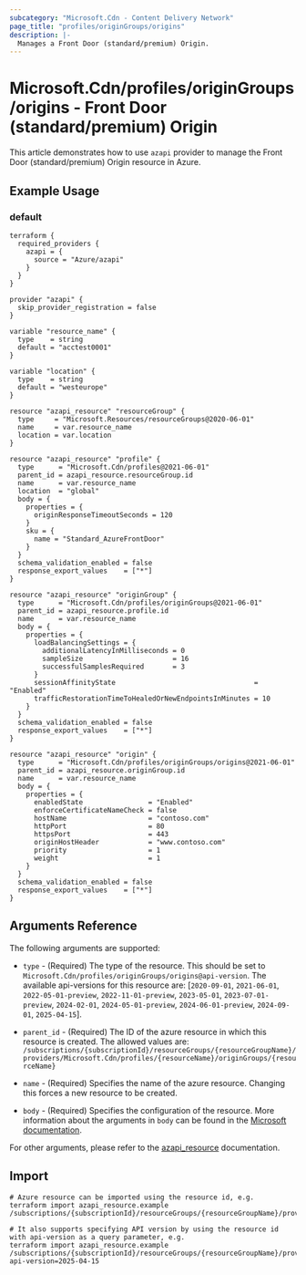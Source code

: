 ```yaml
---
subcategory: "Microsoft.Cdn - Content Delivery Network"
page_title: "profiles/originGroups/origins"
description: |-
  Manages a Front Door (standard/premium) Origin.
---
```


# Microsoft.Cdn/profiles/originGroups/origins - Front Door (standard/premium) Origin

This article demonstrates how to use `azapi` provider to manage the Front Door (standard/premium) Origin resource in Azure.

## Example Usage

### default

```hcl
terraform {
  required_providers {
    azapi = {
      source = "Azure/azapi"
    }
  }
}

provider "azapi" {
  skip_provider_registration = false
}

variable "resource_name" {
  type    = string
  default = "acctest0001"
}

variable "location" {
  type    = string
  default = "westeurope"
}

resource "azapi_resource" "resourceGroup" {
  type     = "Microsoft.Resources/resourceGroups@2020-06-01"
  name     = var.resource_name
  location = var.location
}

resource "azapi_resource" "profile" {
  type      = "Microsoft.Cdn/profiles@2021-06-01"
  parent_id = azapi_resource.resourceGroup.id
  name      = var.resource_name
  location  = "global"
  body = {
    properties = {
      originResponseTimeoutSeconds = 120
    }
    sku = {
      name = "Standard_AzureFrontDoor"
    }
  }
  schema_validation_enabled = false
  response_export_values    = ["*"]
}

resource "azapi_resource" "originGroup" {
  type      = "Microsoft.Cdn/profiles/originGroups@2021-06-01"
  parent_id = azapi_resource.profile.id
  name      = var.resource_name
  body = {
    properties = {
      loadBalancingSettings = {
        additionalLatencyInMilliseconds = 0
        sampleSize                      = 16
        successfulSamplesRequired       = 3
      }
      sessionAffinityState                                  = "Enabled"
      trafficRestorationTimeToHealedOrNewEndpointsInMinutes = 10
    }
  }
  schema_validation_enabled = false
  response_export_values    = ["*"]
}

resource "azapi_resource" "origin" {
  type      = "Microsoft.Cdn/profiles/originGroups/origins@2021-06-01"
  parent_id = azapi_resource.originGroup.id
  name      = var.resource_name
  body = {
    properties = {
      enabledState                = "Enabled"
      enforceCertificateNameCheck = false
      hostName                    = "contoso.com"
      httpPort                    = 80
      httpsPort                   = 443
      originHostHeader            = "www.contoso.com"
      priority                    = 1
      weight                      = 1
    }
  }
  schema_validation_enabled = false
  response_export_values    = ["*"]
}

```



## Arguments Reference

The following arguments are supported:

* `type` - (Required) The type of the resource. This should be set to `Microsoft.Cdn/profiles/originGroups/origins@api-version`. The available api-versions for this resource are: [`2020-09-01`, `2021-06-01`, `2022-05-01-preview`, `2022-11-01-preview`, `2023-05-01`, `2023-07-01-preview`, `2024-02-01`, `2024-05-01-preview`, `2024-06-01-preview`, `2024-09-01`, `2025-04-15`].

* `parent_id` - (Required) The ID of the azure resource in which this resource is created. The allowed values are:  
  `/subscriptions/{subscriptionId}/resourceGroups/{resourceGroupName}/providers/Microsoft.Cdn/profiles/{resourceName}/originGroups/{resourceName}`

* `name` - (Required) Specifies the name of the azure resource. Changing this forces a new resource to be created.

* `body` - (Required) Specifies the configuration of the resource. More information about the arguments in `body` can be found in the [Microsoft documentation](https://learn.microsoft.com/en-us/azure/templates/Microsoft.Cdn/profiles/originGroups/origins?pivots=deployment-language-terraform).

For other arguments, please refer to the [azapi_resource](https://registry.terraform.io/providers/Azure/azapi/latest/docs/resources/resource) documentation.

## Import

 ```shell
 # Azure resource can be imported using the resource id, e.g.
 terraform import azapi_resource.example /subscriptions/{subscriptionId}/resourceGroups/{resourceGroupName}/providers/Microsoft.Cdn/profiles/{resourceName}/originGroups/{resourceName}/origins/{resourceName}
 
 # It also supports specifying API version by using the resource id with api-version as a query parameter, e.g.
 terraform import azapi_resource.example /subscriptions/{subscriptionId}/resourceGroups/{resourceGroupName}/providers/Microsoft.Cdn/profiles/{resourceName}/originGroups/{resourceName}/origins/{resourceName}?api-version=2025-04-15
 ```
